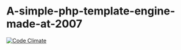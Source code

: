 # A-simple-php-template-engine-made-at-2007
[![Code Climate](https://codeclimate.com/github/cstony0917/A-simple-php-template-engine-made-at-2007/badges/gpa.svg)](https://codeclimate.com/github/cstony0917/A-simple-php-template-engine-made-at-2007)
